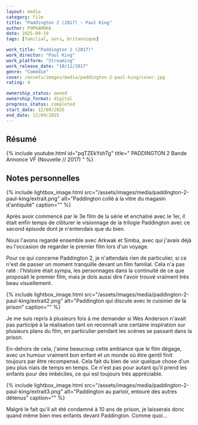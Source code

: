 ```yaml
---
layout: media
category: film
title: "Paddington 2 (2017) - Paul King"
author: POPKAMOKA
date: 2025-09-19
tags: [familial, ours, britannique]

work_title: "Paddington 2 (2017)"
work_director: "Paul King"
work_platform: "Streaming"
work_release_date: "10/11/2017"
genre: "Comédie"
cover: /assets/images/media/paddington-2-paul-king/cover.jpg
rating: 4

ownership_status: owned
ownership_format: digital
progress_status: completed
start_date: 12/09/2025
end_date: 12/09/2025
---
```


## Résumé
{% include youtube.html id="pqTZEkYshTg" title=" PADDINGTON 2 Bande Annonce VF (Nouvelle // 2017) " %}

## Notes personnelles
{% include lightbox_image.html
src="/assets/images/media/paddington-2-paul-king/extrait.png"
alt="Paddington collé à la vitre du magasin d'antiquité"
caption="" %}

Après avoir commencé par le 3e film de la série et enchaîné avec le 1er, il était enfin temps de clôturer le visionnage de la trilogie Paddington avec ce second épisode dont je n'entendais que du bien.

Nous l'avons regardé ensemble avec Arkwak et Simba, avec qui j'avais déjà eu l'occasion de regarder le premier film lors d'un voyage.

Pour ce qui concerne Paddington 2, je n'attendais rien de particulier, si ce n'est de passer un moment tranquille devant un film familial. Cela n'a pas raté : l'histoire était sympa, les personnages dans la continuité de ce que proposait le premier film, mais je dois aussi dire l'avoir trouvé vraiment très beau visuellement.

{% include lightbox_image.html
src="/assets/images/media/paddington-2-paul-king/extrait2.png"
alt="Paddington qui discute avec le cuisinier de la prison"
caption="" %}

Je me suis repris à plusieurs fois à me demander si Wes Anderson n'avait pas participé à la réalisation tant on reconnaît une certaine inspiration sur plusieurs plans du film, en particulier pendant les scènes se passant dans la prison.

En-dehors de cela, j'aime beaucoup cette ambiance que le film dégage, avec un humour vraiment bon enfant et un monde où être gentil finit toujours par être récompensé. Cela fait du bien de voir quelque chose d'un peu plus niais de temps en temps. Ce n'est pas pour autant qu'il prend les enfants pour des imbéciles, ce qui est toujours très appréciable.

{% include lightbox_image.html
src="/assets/images/media/paddington-2-paul-king/extrait3.png"
alt="Paddington au parloir, entouré des autres détenus"
caption="" %}

Malgré le fait qu'il ait été condamné à 10 ans de prison, je laisserais donc quand même bien mes enfants devant Paddington. Comme quoi...
